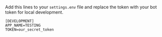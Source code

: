 
Add this lines to your `settings.env` file and replace the token with your bot token for local development.

```
[DEVELOPMENT]
APP_NAME=TESTING
TOKEN=our_secret_token
```
